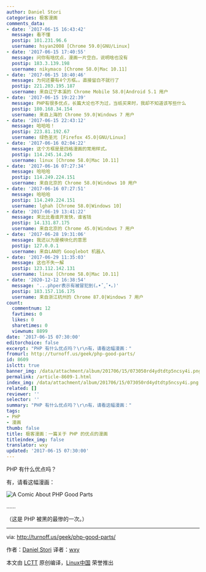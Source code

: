 ```yaml
---
author: Daniel Stori
categories: 极客漫画
comments_data:
- date: '2017-06-15 16:43:42'
  message: 看不懂
  postip: 101.231.96.6
  username: hsyan2008 [Chrome 59.0|GNU/Linux]
- date: '2017-06-15 17:40:55'
  message: 问你有啥优点，漫画一片空白，说明啥也没有
  postip: 183.3.139.198
  username: nikymaco [Chrome 58.0|Mac 10.11]
- date: '2017-06-15 18:40:46'
  message: 为何还要有4个方框。。直接留白不就行了
  postip: 221.203.195.187
  username: 来自辽宁本溪的 Chrome Mobile 58.0|Android 5.1 用户
- date: '2017-06-15 19:22:39'
  message: PHP有很多优点，长篇大论也不为过，当纸买来时，我却不知道该写些什么
  postip: 180.168.34.154
  username: 来自上海的 Chrome 59.0|Windows 7 用户
- date: '2017-06-15 22:43:12'
  message: 哈哈哈！
  postip: 223.81.192.67
  username: 绿色圣光 [Firefox 45.0|GNU/Linux]
- date: '2017-06-16 02:04:22'
  message: 这个方框是是四格漫画的常用样式。
  postip: 114.245.14.245
  username: linux [Chrome 58.0|Mac 10.11]
- date: '2017-06-16 07:27:34'
  message: 哈哈哈
  postip: 114.249.224.151
  username: 来自北京的 Chrome 58.0|Windows 10 用户
- date: '2017-06-16 07:27:51'
  message: 哈哈哈
  postip: 114.249.224.151
  username: lghah [Chrome 58.0|Windows 10]
- date: '2017-06-19 13:41:22'
  message: 来比比看谁开发快，谁省钱
  postip: 14.131.87.175
  username: 来自北京的 Chrome 45.0|Windows 7 用户
- date: '2017-06-28 19:31:06'
  message: 我还以为是模块化的意思
  postip: 127.0.0.1
  username: 来自LAN的 Googlebot 机器人
- date: '2017-06-29 11:35:03'
  message: 这也不失一解
  postip: 123.112.142.131
  username: linux [Chrome 58.0|Mac 10.11]
- date: '2020-12-12 16:38:54'
  message: '...phper表示有被冒犯到(｡•ˇ‸ˇ•｡)'
  postip: 183.157.116.175
  username: 来自浙江杭州的 Chrome 87.0|Windows 7 用户
count:
  commentnum: 12
  favtimes: 0
  likes: 0
  sharetimes: 0
  viewnum: 8899
date: '2017-06-15 07:30:00'
editorchoice: false
excerpt: "PHP 有什么优点吗？\r\n有，请看这幅漫画："
fromurl: http://turnoff.us/geek/php-good-parts/
id: 8609
islctt: true
banner_img: /data/attachment/album/201706/15/073050rd4ydtdtp5ncsy4i.png.large.jpg
permalink: /article-8609-1.html
index_img: /data/attachment/album/201706/15/073050rd4ydtdtp5ncsy4i.png.thumb.jpg
related: []
reviewer: ''
selector: ''
summary: "PHP 有什么优点吗？\r\n有，请看这幅漫画："
tags:
- PHP
- 漫画
thumb: false
title: 极客漫画：一篇关于 PHP 的优点的漫画
titleindex_img: false
translator: wxy
updated: '2017-06-15 07:30:00'
---
```


PHP 有什么优点吗？


有，请看这幅漫画：


![A Comic About PHP Good Parts](/data/attachment/album/201706/15/073050rd4ydtdtp5ncsy4i.png)


……


（这是 PHP 被黑的最惨的一次。）




---


via: <http://turnoff.us/geek/php-good-parts/>


作者：[Daniel Stori](http://turnoff.us/about/) 译者：[wxy](https://github.com/wxy)


本文由 [LCTT](https://github.com/LCTT/TranslateProject) 原创编译，[Linux中国](https://linux.cn/) 荣誉推出